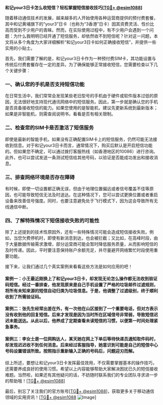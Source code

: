 **和记your3日卡怎么收短信？轻松掌握短信接收技巧[[TG💪+ @esim1088](https://t.me/s/esim1088)]**

随着移动通信技术的发展，越来越多的人开始使用各种运营商提供的预付费套餐，其中和记黄埔旗下的“your3”日卡（也称为“3香港”日卡）因其资费灵活、性价比高而受到不少用户的青睐。然而，在实际使用过程中，有不少用户会遇到一个问题：为什么我明明已经开通了短信服务，却依然收不到短信呢？针对这一问题，本文将从多个角度为大家详细解析“和记your3日卡如何正确接收短信”，并提供一些实用的小贴士。

首先，我们需要了解的是，和记your3日卡作为一种预付费SIM卡，其功能设置与传统后付费套餐存在一定的差异。为了确保能够正常接收短信，您需要检查以下几个关键步骤：

### 一、确认您的手机是否支持短信功能

在日常生活中，我们常常会发现某些老旧型号的手机由于硬件或软件版本过低的原因，无法很好地支持现代通讯网络中的短信服务。因此，第一步就是确认您的手机是否具备接收短信的能力。如果您使用的是智能机，建议先更新系统到最新版本；如果是非智能机，则需查阅说明书，看看是否有相关限制。

### 二、检查您的SIM卡是否激活了短信服务

即使是最新的智能手机，如果没有正确配置SIM卡上的短信服务，仍然可能无法接收到信息。对于和记your3日卡而言，通常情况下，购买后默认是开启短信功能的。但如果您不确定，可以通过拨打客服热线（如香港地区的10086）进行咨询。此外，也可以尝试发送一条测试短信给其他号码，以验证是否能成功发出和接收消息。

### 三、排查网络环境是否存在障碍

有时候，即使一切设置都正确无误，但由于地理位置偏远或者信号覆盖不佳等原因，也可能导致短信无法及时送达。在这种情况下，您可以尝试更换位置或者重启设备来改善信号强度。同时，也要注意避免处于飞行模式下，因为这会导致所有无线通信中断。

### 四、了解特殊情况下短信接收失败的可能性

除了上述提到的技术性原因外，还有一些特殊情况可能会造成短信接收失败。例如，当您欠费停机时，即使有新消息到达，也会被拦截；又比如，在高峰时段，由于大量数据传输需求激增，部分运营商可能会暂时降低服务质量，从而影响短信的及时传递。因此，平时要注意保持账户余额充足，并尽量避开网络繁忙时段使用重要功能。

接下来，让我们通过几个真实案例来看看这些方法是如何应用的吧！

#### 案例一：小王最近刚换上了和记your3日卡，却发现无论怎么操作都无法收到验证码短信。经过一番排查，他发现原来是自己手机设置了严格的垃圾邮件过滤规则，将所有未知来源的短信自动归类为垃圾信息。于是，他调整了过滤级别，终于顺利收到了所需验证码。

#### 案例二：张先生经常出差在外，有一次他在山区接到了一个重要电话，但对方表示没有收到他的回复短信。后来才发现是因为当时所在区域信号非常弱，导致短信迟迟未能送达。从此以后，他养成了定期查看未读短信的习惯，以便第一时间处理紧急事务。

#### 案例三：李女士是一位网购达人，某天她在网上下单后等待快递员通知取件码时，却发现迟迟收不到任何消息。后来经过客服指导，她意识到可能是自己的短信中心号码设置错误所致。按照指示重新输入正确的号码后，问题迎刃而解。

综上所述，要想让和记your3日卡发挥最佳效用，不仅需要掌握基本的操作技巧，还需要养成良好的使用习惯。希望以上内容能够帮助大家解决困扰已久的短信接收难题。当然啦，如果还有其他疑问的话，不妨随时联系我们的专业团队寻求进一步的帮助哦！[[TG💪+ @esim1088](https://t.me/s/esim1088)]

最后，别忘了关注我们的官方账号[[TG💪+ @esim1088](https://t.me/s/esim1088)]，获取更多关于移动通信领域的实用资讯！[[TG💪+ @esim1088](https://t.me/s/esim1088) ![Image](https://i.postimg.cc/4NQfJmqS/Snipaste-2025-05-13-00-14-12.png)]